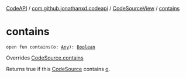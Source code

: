 [CodeAPI](../../index.md) / [com.github.jonathanxd.codeapi](../index.md) / [CodeSourceView](index.md) / [contains](.)

# contains

`open fun contains(o: `[`Any`](https://kotlinlang.org/api/latest/jvm/stdlib/kotlin/-any/index.html)`): `[`Boolean`](https://kotlinlang.org/api/latest/jvm/stdlib/kotlin/-boolean/index.html)

Overrides [CodeSource.contains](../-code-source/contains.md)

Returns true if this [CodeSource](../-code-source/index.md) contains [o](contains.md#com.github.jonathanxd.codeapi.CodeSourceView$contains(kotlin.Any)/o).

